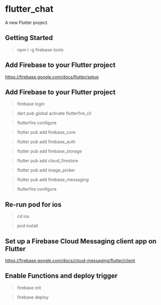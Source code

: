 # flutter_chat

A new Flutter project.

## Getting Started
> npm i -g firebase-tools

## Add Firebase to your Flutter project
https://firebase.google.com/docs/flutter/setup

## Add Firebase to your Flutter project
> firebase login

> dart pub global activate flutterfire_cli

> flutterfire configure

> flutter pub add firebase_core

> flutter pub add firebase_auth

> flutter pub add firebase_storage

> flutter pub add cloud_firestore

> flutter pub add image_picker

> flutter pub add firebase_messaging

> flutterfire configure

## Re-run pod for ios
> cd ios

> pod install

## Set up a Firebase Cloud Messaging client app on Flutter

https://firebase.google.com/docs/cloud-messaging/flutter/client

## Enable Functions and deploy trigger

> firebase init

> firebase deploy